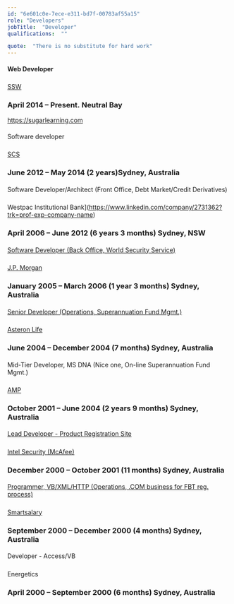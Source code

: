 ```yaml
---
id: "6e601c0e-7ece-e311-bd7f-00783af55a15"
role: "Developers"
jobTitle:  "Developer"
qualifications:  ""

quote:  "There is no substitute for hard work"
---
```


#### Web Developer

##### 
[SSW](https://www.linkedin.com/company/39477?trk=prof-exp-company-name)

### April 2014 – Present. Neutral Bay

https://sugarlearning.com

#### 
Software developer

##### 
[SCS](https://www.linkedin.com/vsearch/p?company=SCS&trk=prof-exp-company-name)

### June 2012 – May 2014 (2 years)Sydney, Australia

#### 
Software Developer/Architect (Front Office, Debt Market/Credit Derivatives)

##### 
Westpac Institutional Bank](https://www.linkedin.com/company/2731362?trk=prof-exp-company-name)

### April 2006 – June 2012 (6 years 3 months) Sydney, NSW

#### 
[Software Developer (Back Office, World Security Service)](https://www.linkedin.com/title/software-developer-%28back-office%2c-world-security-service%29?trk=mprofile_title)

##### 
[J.P. Morgan](https://www.linkedin.com/company/163001?trk=prof-exp-company-name)

### January 2005 – March 2006 (1 year 3 months) Sydney, Australia


#### 
[Senior Developer (Operations, Superannuation Fund Mgmt.)](https://www.linkedin.com/title/senior-developer-%28operations%2c-superannuation-fund-mgmt.%29?trk=mprofile_title)

##### 
[Asteron Life](https://www.linkedin.com/company/20158?trk=prof-exp-company-name)

### June 2004 – December 2004 (7 months) Sydney, Australia

#### 
Mid-Tier Developer, MS DNA (Nice one, On-line Superannuation Fund Mgmt.)

##### 
[AMP](https://www.linkedin.com/company/4007?trk=prof-exp-company-name)

### October 2001 – June 2004 (2 years 9 months) Sydney, Australia

#### 
[Lead Developer - Product Registration Site](https://www.linkedin.com/title/lead-developer-product-registration-site?trk=mprofile_title)

##### 
[Intel Security (McAfee)](https://www.linkedin.com/company/2336?trk=prof-exp-company-name)

### December 2000 – October 2001 (11 months) Sydney, Australia

#### 
[Programmer, VB/XML/HTTP (Operations, .COM business for FBT reg. process)](https://www.linkedin.com/title/programmer%2c-vb/xml/http-%28operations%2c-.com-business-for-fbt-reg.-process%29?trk=mprofile_title)

##### 
[Smartsalary](https://www.linkedin.com/company/96005?trk=prof-exp-company-name)

### September 2000 – December 2000 (4 months) Sydney, Australia

#### 
Developer - Access/VB

##### 
Energetics

### April 2000 – September 2000 (6 months) Sydney, Australia
